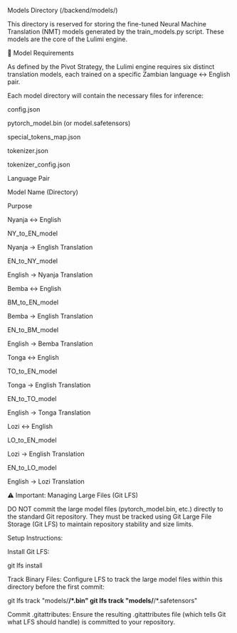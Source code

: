 Models Directory (/backend/models/)

This directory is reserved for storing the fine-tuned Neural Machine Translation (NMT) models generated by the train_models.py script. These models are the core of the Lulimi engine.

💾 Model Requirements

As defined by the Pivot Strategy, the Lulimi engine requires six distinct translation models, each trained on a specific Zambian language $\leftrightarrow$ English pair.

Each model directory will contain the necessary files for inference:

config.json

pytorch_model.bin (or model.safetensors)

special_tokens_map.json

tokenizer.json

tokenizer_config.json

Language Pair

Model Name (Directory)

Purpose

Nyanja $\leftrightarrow$ English

NY_to_EN_model

Nyanja $\to$ English Translation



EN_to_NY_model

English $\to$ Nyanja Translation

Bemba $\leftrightarrow$ English

BM_to_EN_model

Bemba $\to$ English Translation



EN_to_BM_model

English $\to$ Bemba Translation

Tonga $\leftrightarrow$ English

TO_to_EN_model

Tonga $\to$ English Translation



EN_to_TO_model

English $\to$ Tonga Translation

Lozi $\leftrightarrow$ English

LO_to_EN_model

Lozi $\to$ English Translation



EN_to_LO_model

English $\to$ Lozi Translation

⚠️ Important: Managing Large Files (Git LFS)

DO NOT commit the large model files (pytorch_model.bin, etc.) directly to the standard Git repository. They must be tracked using Git Large File Storage (Git LFS) to maintain repository stability and size limits.

Setup Instructions:

Install Git LFS:

git lfs install


Track Binary Files: Configure LFS to track the large model files within this directory before the first commit:

git lfs track "models/**/*.bin"
git lfs track "models/**/*.safetensors"


Commit .gitattributes: Ensure the resulting .gitattributes file (which tells Git what LFS should handle) is committed to your repository.
